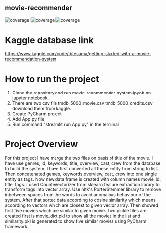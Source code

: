 ## movie-recommender
![coverage](https://img.shields.io/badge/Python-3.10.9-purple) ![coverage](https://img.shields.io/badge/Framework-PyCharm-orange) ![coverage](https://img.shields.io/badge/API-TMDB-yellow)

# Kaggle database link
https://www.kaggle.com/code/ibtesama/getting-started-with-a-movie-recommendation-system

# How to run the project
1) Clone the repository and run movie-recommender-system.ipynb on jupyter notebook.
2) There are two csv file tmdb_5000_movie.csv tmdb_5000_credits.csv download them from kaggle.
3) Create PyCharm project
4) Add App.py file
5) Run command "streamlit run App.py" in the terminal
   
# Project Overview
For this project I have merge the two files on basis of title of the movie.
I have use genres, id, keywords, title, overview, cast, crew from the database to build the system.
I have first converted all these entity from string to list.
Then concatenated genres, keywords,overview, cast, crew into one single entity as tags.
Now new data frame is created with column names movie_id, title, tags.
I used CounteVectorizer from sklearn feature extraction library to transform tags into vector array.
Use nltk's PorterStemmer library to remove inbetween spaces from the words to avoid anomalous behaviour of the system.
After that sorted data according to cosine similarity which means according to vectors which are closest to given vector array.
Then showed first five movies which are similar to given movie.
Two pickle files are created first is movie_dict.pkl to show all the movies in the list and similarity.pkl is generated to show five similar movies using PyCharm framework.



